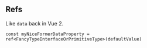 ## Refs

Like `data` back in Vue 2.

```vue
const myNiceFormerDataProperty = ref<FancyTypeInterfaceOrPrimitiveType>(defaultValue)
```
